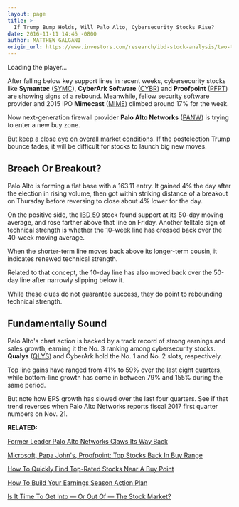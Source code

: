 ```yaml
---
layout: page
title: >-
  If Trump Bump Holds, Will Palo Alto, Cybersecurity Stocks Rise?
date: 2016-11-11 14:46 -0800
author: MATTHEW GALGANI
origin_url: https://www.investors.com/research/ibd-stock-analysis/two-telltale-clues-show-cybersecurity-stock-palo-alto-networks-may-pop-if-trump-bounce-holds/
---
```





Loading the player...
 


After falling below key support lines in recent weeks, cybersecurity stocks like **Symantec** ([SYMC](https://research.investors.com/quote.aspx?symbol=SYMC)), **CyberArk Software** ([CYBR](https://research.investors.com/quote.aspx?symbol=CYBR)) and **Proofpoint** ([PFPT](https://research.investors.com/quote.aspx?symbol=PFPT)) are showing signs of a rebound. Meanwhile, fellow security software provider and 2015 IPO **Mimecast** ([MIME](https://research.investors.com/quote.aspx?symbol=MIME)) climbed around 17% for the week.


Now next-generation firewall provider **Palo Alto Networks** ([PANW](https://research.investors.com/quote.aspx?symbol=PANW)) is trying to enter a new buy zone.


But [keep a close eye on overall market conditions](https://www.investors.com/videos/is-it-time-to-get-into-or-out-of-the-stock-market/). If the postelection Trump bounce fades, it will be difficult for stocks to launch big new moves.


Breach Or Breakout?
-------------------


Palo Alto is forming a flat base with a 163.11 entry. It gained 4% the day after the election in rising volume, then got within striking distance of a breakout on Thursday before reversing to close about 4% lower for the day.


On the positive side, the [IBD 50](http://research.investors.com/stock-lists/ibd-50/) stock found support at its 50-day moving average, and rose farther above that line on Friday. Another telltale sign of technical strength is whether the 10-week line has crossed back over the 40-week moving average.



When the shorter-term line moves back above its longer-term cousin, it indicates renewed technical strength.


Related to that concept, the 10-day line has also moved back over the 50-day line after narrowly slipping below it.


While these clues do not guarantee success, they do point to rebounding technical strength.


Fundamentally Sound
-------------------


Palo Alto's chart action is backed by a track record of strong earnings and sales growth, earning it the No. 3 ranking among cybersecurity stocks. **Qualys** ([QLYS](https://research.investors.com/quote.aspx?symbol=QLYS)) and CyberArk hold the No. 1 and No. 2 slots, respectively.


Top line gains have ranged from 41% to 59% over the last eight quarters, while bottom-line growth has come in between 79% and 155% during the same period.


But note how EPS growth has slowed over the last four quarters. See if that trend reverses when Palo Alto Networks reports fiscal 2017 first quarter numbers on Nov. 21.


**RELATED:**


[Former Leader Palo Alto Networks Claws Its Way Back](https://www.investors.com/stock-lists/sector-leaders/former-leader-palo-alto-networks-claws-its-way-back/)


[Microsoft, Papa John's, Proofpoint: Top Stocks Back In Buy Range](https://www.investors.com/news/technology/microsoft-papa-johns-are-among-top-stocks-back-in-buy-range/)


[How To Quickly Find Top-Rated Stocks Near A Buy Point](https://www.investors.com/videos/how-to-quickly-find-top-rated-stocks-near-a-buy-point/)


[How To Build Your Earnings Season Action Plan](https://www.investors.com/videos/are-you-ready-for-next-weeks-earnings-reports-and-stock-market-action/)


[Is It Time To Get Into — Or Out Of — The Stock Market?](https://www.investors.com/videos/is-it-time-to-get-into-or-out-of-the-stock-market/)




